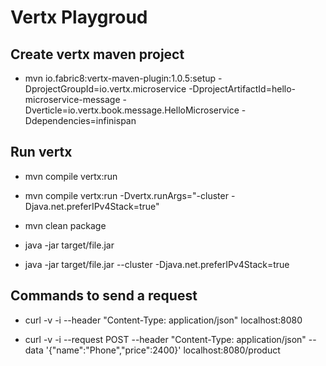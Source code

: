 # Vertx Playgroud

## Create vertx maven project
* mvn io.fabric8:vertx-maven-plugin:1.0.5:setup -DprojectGroupId=io.vertx.microservice -DprojectArtifactId=hello-microservice-message -Dverticle=io.vertx.book.message.HelloMicroservice -Ddependencies=infinispan

## Run vertx
* mvn compile vertx:run
* mvn compile vertx:run -Dvertx.runArgs="-cluster -Djava.net.preferIPv4Stack=true"

* mvn clean package
* java -jar target/file.jar 
* java -jar target/file.jar --cluster -Djava.net.preferIPv4Stack=true




## Commands to send a request

* curl -v -i --header "Content-Type: application/json"  localhost:8080

* curl -v -i --request POST --header "Content-Type: application/json" --data '{"name":"Phone","price":2400}' localhost:8080/product


